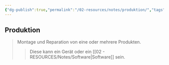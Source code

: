 ```yaml
---
{"dg-publish":true,"permalink":"/02-resources/notes/produktion/","tags":["wirtschaft/bwl"],"noteIcon":"","updated":"2025-09-27T01:32:44.745+02:00"}
---
```


## Produktion 
> Montage und Reparation von eine oder mehrere Produkten.
>> Diese kann ein Gerät oder ein [[02 - RESOURCES/Notes/Software\|Software]] sein.